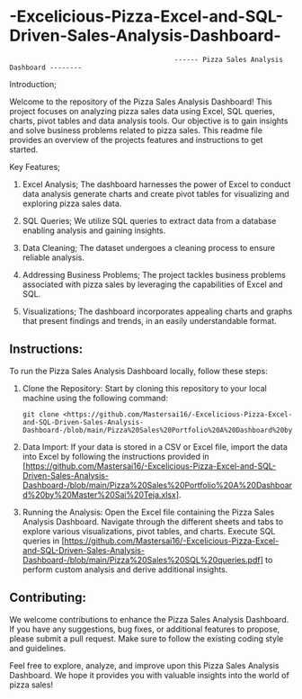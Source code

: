 # -Excelicious-Pizza-Excel-and-SQL-Driven-Sales-Analysis-Dashboard-
                                             ------ Pizza Sales Analysis Dashboard --------
Introduction;
         
Welcome to the repository of the Pizza Sales Analysis Dashboard! This project focuses on analyzing pizza sales data using Excel, SQL queries, charts, pivot tables and data analysis tools. Our objective is to gain insights and solve business problems related to pizza sales. This readme file provides an overview of the projects features and instructions to get started.

Key Features;
        
1. Excel Analysis; The dashboard harnesses the power of Excel to conduct data analysis generate charts and create pivot tables for visualizing and exploring pizza sales data.

2. SQL Queries; We utilize SQL queries to extract data from a database enabling analysis and gaining insights.

3. Data Cleaning; The dataset undergoes a cleaning process to ensure reliable analysis.

4. Addressing Business Problems; The project tackles business problems associated with pizza sales by leveraging the capabilities of Excel and SQL.

5. Visualizations; The dashboard incorporates appealing charts and graphs that present findings and trends, in an easily understandable format.

Instructions:
-----------------
To run the Pizza Sales Analysis Dashboard locally, follow these steps:

1. Clone the Repository: Start by cloning this repository to your local machine using the following command:
   ```
   git clone <https://github.com/Mastersai16/-Excelicious-Pizza-Excel-and-SQL-Driven-Sales-Analysis-Dashboard-/blob/main/Pizza%20Sales%20Portfolio%20A%20Dashboard%20by%20Master%20Sai%20Teja.xlsx>
   ```
3. Data Import: If your data is stored in a CSV or Excel file, import the data into Excel by following the instructions provided in [https://github.com/Mastersai16/-Excelicious-Pizza-Excel-and-SQL-Driven-Sales-Analysis-Dashboard-/blob/main/Pizza%20Sales%20Portfolio%20A%20Dashboard%20by%20Master%20Sai%20Teja.xlsx].

4. Running the Analysis: Open the Excel file containing the Pizza Sales Analysis Dashboard. Navigate through the different sheets and tabs to explore various visualizations, pivot tables, and charts. Execute SQL queries in [https://github.com/Mastersai16/-Excelicious-Pizza-Excel-and-SQL-Driven-Sales-Analysis-Dashboard-/blob/main/Pizza%20Sales%20SQL%20queries.pdf] to perform custom analysis and derive additional insights.

Contributing:
----------------
We welcome contributions to enhance the Pizza Sales Analysis Dashboard. If you have any suggestions, bug fixes, or additional features to propose, please submit a pull request. Make sure to follow the existing coding style and guidelines.


Feel free to explore, analyze, and improve upon this Pizza Sales Analysis Dashboard. We hope it provides you with valuable insights into the world of pizza sales!
